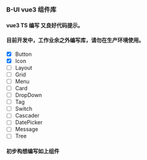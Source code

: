 ### B-UI  vue3 组件库 
#### vue3 TS 编写 又良好代码提示。
#### 目前开发中，工作业余之外编写库，请勿在生产环境使用。
- [x] Button
- [x] Icon
- [ ] Layout
- [ ] Grid
- [ ] Menu
- [ ] Card
- [ ] DropDown
- [ ] Tag
- [ ] Switch
- [ ] Cascader
- [ ] DatePicker
- [ ] Message
- [ ] Tree
#### 初步构想编写如上组件
